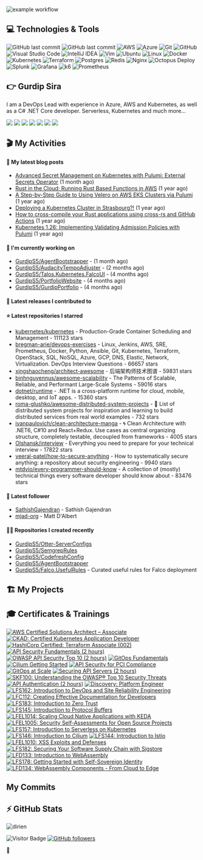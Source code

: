 
![example workflow](https://github.com/gurdips5/gurdips5/actions/workflows/readme-scribe.yaml/badge.svg)

## 💻 Technologies & Tools

![GitHub last commit](https://img.shields.io/badge/.NET-512BD4.svg?style=for-the-badge&logo=dotnet&logoColor=white)
![GitHub last commit](https://img.shields.io/badge/TeamCity-000000.svg?style=for-the-badge&logo=TeamCity&logoColor=white)
![AWS](https://img.shields.io/badge/AWS-FF9900.svg?style=for-the-badge&logo=amazon-aws&logoColor=white)
![Azure](https://img.shields.io/badge/azure-0078D4.svg?style=for-the-badge&logo=microsoft-azure&logoColor=white)
![Git](https://img.shields.io/badge/git-%23F05033.svg?style=for-the-badge&logo=git&logoColor=white)
![GitHub](https://img.shields.io/badge/github-%23121011.svg?style=for-the-badge&logo=github&logoColor=white)
![Visual Studio Code](https://img.shields.io/badge/VisualStudioCode-0078d7.svg?style=for-the-badge&logo=visual-studio-code&logoColor=white)
![IntelliJ IDEA](https://img.shields.io/badge/IntelliJIDEA-000000.svg?style=for-the-badge&logo=intellij-idea&logoColor=white)
![Vim](https://img.shields.io/badge/VIM-%2311AB00.svg?style=for-the-badge&logo=vim&logoColor=white)
![Ubuntu](https://img.shields.io/badge/Ubuntu-E95420?style=for-the-badge&logo=ubuntu&logoColor=white)
![Linux](https://img.shields.io/badge/Linux-FCC624?style=for-the-badge&logo=linux&logoColor=black)
![Docker](https://img.shields.io/badge/docker-0db7ed.svg?style=for-the-badge&logo=docker&logoColor=white)
![Kubernetes](https://img.shields.io/badge/kubernetes-326ce5.svg?style=for-the-badge&logo=kubernetes&logoColor=white)
![Terraform](https://img.shields.io/badge/terraform-5835CC.svg?style=for-the-badge&logo=terraform&logoColor=white)
![Postgres](https://img.shields.io/badge/postgres-316192.svg?style=for-the-badge&logo=postgresql&logoColor=white)
![Redis](https://img.shields.io/badge/redis-DD0031.svg?style=for-the-badge&logo=redis&logoColor=white)
![Nginx](https://img.shields.io/badge/nginx-009639.svg?style=for-the-badge&logo=nginx&logoColor=white)
![Octopus Deploy](https://img.shields.io/badge/Octopus%20Deploy-2F93E0.svg?style=for-the-badge&logo=Octopus-Deploy&logoColor=white)
![Splunk](https://img.shields.io/badge/Splunk-000000.svg?style=for-the-badge&logo=Splunk&logoColor=white)
![Grafana](https://img.shields.io/badge/Grafana-F46800.svg?style=for-the-badge&logo=Grafana&logoColor=white)
![k6](https://img.shields.io/badge/k6-7D64FF.svg?style=for-the-badge&logo=k6&logoColor=white)
![Prometheus](https://img.shields.io/badge/Prometheus-E6522C.svg?style=for-the-badge&logo=Prometheus&logoColor=white)

## 👉 Gurdip Sira

I am a DevOps Lead with experience in Azure, AWS and Kubernetes, as well as a C# .NET Core developer. Serverless, Kubernetes and much more...

[![](https://img.shields.io/badge/-@__gurdip-000000?style=for-the-badge&logo=X&logoColor=ffffff)](https://x.com/_ediri)
[![](https://img.shields.io/badge/gurdip--sira-0A66C2?style=for-the-badge&logo=linkedin&logoColor=#0A66C2)](https://www.linkedin.com/gurdipsira)
[![](https://img.shields.io/badge/@_ediri@cloud--native.social-6364FF?style=for-the-badge&logo=mastodon&logoColor=white)](https://cloud-native.social/@_ediri)
[![](https://img.shields.io/badge/-@dirien-%23181717?style=for-the-badge&logo=github)](https://github.com/dirien)
[![](https://img.shields.io/badge/-blog.ediri.io-2962FF?style=for-the-badge&logo=hashnode&logoColor=white)](https://blog.ediri.io/)
[![](https://img.shields.io/badge/dirien-003366?style=for-the-badge&logo=linuxfoundation&logoColor=white)](https://openprofile.dev/profile/dirien)
[![](https://img.shields.io/badge/-@__ediri-E4405F?style=for-the-badge&logo=instagram&logoColor=white)](https://www.instagram.com/_ediri/)

## 🎬 My Activities

#### 📖 My latest blog posts
- [Advanced Secret Management on Kubernetes with Pulumi: External Secrets Operator](https://blog.ediri.io/advanced-secret-management-on-kubernetes-with-pulumi-external-secrets-operator) (1 month ago)
- [Rust in the Cloud: Running Rust Based Functions in AWS](https://blog.ediri.io/rust-in-the-cloud-running-rust-based-functions-in-aws) (1 year ago)
- [A Step-by-Step Guide to Using Velero on AWS EKS Clusters via Pulumi](https://blog.ediri.io/a-step-by-step-guide-to-using-velero-on-aws-eks-clusters-via-pulumi) (1 year ago)
- [Deploying a Kubernetes Cluster in Strasbourg?!](https://blog.ediri.io/deploying-a-kubernetes-cluster-in-strasbourg) (1 year ago)
- [How to cross-compile your Rust applications using cross-rs and GitHub Actions](https://blog.ediri.io/how-to-cross-compile-your-rust-applications-using-cross-rs-and-github-actions) (1 year ago)
- [Kubernetes 1.26: Implementing Validating Admission Policies with Pulumi](https://blog.ediri.io/kubernetes-126-implementing-validating-admission-policies-with-pulumi) (1 year ago)

#### 👷 I'm currently working on

- [GurdipS5/AgentBootstrapper](https://github.com/GurdipS5/AgentBootstrapper) -  (1 month ago)
- [GurdipS5/AudacityTempoAdjuster](https://github.com/GurdipS5/AudacityTempoAdjuster) -  (2 months ago)
- [GurdipS5/Talos.Kubernetes.FalcoUI](https://github.com/GurdipS5/Talos.Kubernetes.FalcoUI) -  (4 months ago)
- [GurdipS5/PortfolioWebsite](https://github.com/GurdipS5/PortfolioWebsite) -  (4 months ago)
- [GurdipS5/GurdipPortfolio](https://github.com/GurdipS5/GurdipPortfolio) -  (4 months ago)

#### 🚀 Latest releases I contributed to


#### ⭐ Latest repositories I starred

- [kubernetes/kubernetes](https://github.com/kubernetes/kubernetes) - Production-Grade Container Scheduling and Management - 111123 stars
- [bregman-arie/devops-exercises](https://github.com/bregman-arie/devops-exercises) - Linux, Jenkins, AWS, SRE, Prometheus, Docker, Python, Ansible, Git, Kubernetes, Terraform, OpenStack, SQL, NoSQL, Azure, GCP, DNS, Elastic, Network, Virtualization. DevOps Interview Questions - 66657 stars
- [xingshaocheng/architect-awesome](https://github.com/xingshaocheng/architect-awesome) - 后端架构师技术图谱 - 59831 stars
- [binhnguyennus/awesome-scalability](https://github.com/binhnguyennus/awesome-scalability) - The Patterns of Scalable, Reliable, and Performant Large-Scale Systems - 59016 stars
- [dotnet/runtime](https://github.com/dotnet/runtime) - .NET is a cross-platform runtime for cloud, mobile, desktop, and IoT apps. - 15360 stars
- [roma-glushko/awesome-distributed-system-projects](https://github.com/roma-glushko/awesome-distributed-system-projects) - 🚀 List of distributed system projects for inspiration and learning to build distributed services from real world examples - 732 stars
- [ivanpaulovich/clean-architecture-manga](https://github.com/ivanpaulovich/clean-architecture-manga) -  :cyclone: Clean Architecture with .NET6, C#10 and React&#43;Redux. Use cases as central organizing structure, completely testable, decoupled from frameworks - 4005 stars
- [Olshansk/interview](https://github.com/Olshansk/interview) - Everything you need to prepare for your technical interview - 17822 stars
- [veeral-patel/how-to-secure-anything](https://github.com/veeral-patel/how-to-secure-anything) - How to systematically secure anything: a repository about security engineering - 9940 stars
- [mtdvio/every-programmer-should-know](https://github.com/mtdvio/every-programmer-should-know) - A collection of (mostly) technical things every software developer should know about - 83476 stars

#### 👥 Latest follower

- [SathishGajendran](https://github.com/SathishGajendran) - Sathish Gajendran
- [mjad-org](https://github.com/mjad-org) - Matt D&#39;Albert

#### 👨‍💻 Repositories I created recently

- [GurdipS5/Otter-ServerConfigs](https://github.com/GurdipS5/Otter-ServerConfigs)
- [GurdipS5/SemgrepRules](https://github.com/GurdipS5/SemgrepRules)
- [GurdipS5/CodefreshConfig](https://github.com/GurdipS5/CodefreshConfig)
- [GurdipS5/AgentBootstrapper](https://github.com/GurdipS5/AgentBootstrapper)
- [GurdipS5/Falco.UsefulRules](https://github.com/GurdipS5/Falco.UsefulRules) - Curated useful rules for Falco deployment





## 🏗️ My Projects


## 🎓 Certificates & Trainings

<!--START_SECTION:badges-->
[![AWS Certified Solutions Architect – Associate](https://images.credly.com/size/110x110/images/0e284c3f-5164-4b21-8660-0d84737941bc/image.png)](http://www.credly.com/badges/b9e864f3-49af-4366-b411-12d903958fe8 "AWS Certified Solutions Architect – Associate")
[![CKAD: Certified Kubernetes Application Developer](https://images.credly.com/size/110x110/images/cc8adc83-1dc6-4d57-8e20-22171247e052/blob)](http://www.credly.com/badges/e7a6fa6e-5d4b-47f4-b624-86124f70fe52 "CKAD: Certified Kubernetes Application Developer")
[![HashiCorp Certified: Terraform Associate (002)](https://images.credly.com/size/110x110/images/99289602-861e-4929-8277-773e63a2fa6f/image.png)](http://www.credly.com/badges/9d3a64c5-f500-4dc8-b603-6cc4d2a3a87e "HashiCorp Certified: Terraform Associate (002)")
[![API Security Fundamentals (2 hours)](https://images.credly.com/size/110x110/images/4f17161c-0357-416f-8507-04f4517b1c2f/image.png)](http://www.credly.com/badges/5f904678-779e-4d28-824e-dd4de0980edf "API Security Fundamentals (2 hours)")
[![OWASP API Security Top 10 (2 hours)](https://images.credly.com/size/110x110/images/66fb5b06-7caf-4b23-a0c3-d262ba57e3c2/image.png)](http://www.credly.com/badges/add49e23-dfa0-4fd3-9fce-491d77ab19a6 "OWASP API Security Top 10 (2 hours)")
[![GitOps Fundamentals](https://images.credly.com/size/110x110/images/6f4212c6-80e6-4819-833d-a652b0feaabb/blob)](http://www.credly.com/badges/d9ac96de-457d-4c05-bd62-72e8544fa965 "GitOps Fundamentals")
[![Cilium Getting Started](https://images.credly.com/size/110x110/images/06370e36-d23b-4dcf-8287-d0302926f14a/image.png)](http://www.credly.com/badges/573da389-a0ea-40f4-9847-46f211ea28fb "Cilium Getting Started")
[![API Security for PCI Compliance](https://images.credly.com/size/110x110/images/a178c95b-2f9d-48b2-a27e-1c1357943dc3/image.png)](http://www.credly.com/badges/dd8571d5-515d-44a5-ba8f-6f6c1520bc96 "API Security for PCI Compliance")
[![GitOps at Scale](https://images.credly.com/size/110x110/images/0acce3e3-a7a4-44df-80ba-fcbf4bbdc147/blob)](http://www.credly.com/badges/ef4a5062-05df-4b10-bab9-e08ab6e333fa "GitOps at Scale")
[![Securing API Servers (2 hours)](https://images.credly.com/size/110x110/images/71296528-e07b-44af-b5cd-7723599793cf/image.png)](http://www.credly.com/badges/f0c0a740-09ca-4909-a44d-e0692468d4f7 "Securing API Servers (2 hours)")
[![SKF100: Understanding the OWASP® Top 10 Security Threats](https://images.credly.com/size/110x110/images/18d8c64f-cf68-4259-b0ef-2a116e9224f1/blob)](http://www.credly.com/badges/5953cb85-d7b4-4f4b-a624-e483322193f6 "SKF100: Understanding the OWASP® Top 10 Security Threats")
[![API Authentication (2 hours)](https://images.credly.com/size/110x110/images/c8d189b6-bbf0-43e8-b047-02e81f1cdb0f/image.png)](http://www.credly.com/badges/438e8e08-33a8-4778-b403-0682e73478ad "API Authentication (2 hours)")
[![Discovery: Platform Engineer](https://images.credly.com/size/110x110/images/06667f6f-68b0-4d6c-a0b9-a6199a1cf741/image.png)](http://www.credly.com/badges/0f9d81a2-371f-4b4a-9573-5675a8eda738 "Discovery: Platform Engineer")
[![LFS162: Introduction to DevOps and Site Reliability Engineering](https://images.credly.com/size/110x110/images/2397c05c-eb0e-4b08-be97-9e8261d43125/blob)](http://www.credly.com/badges/41f90b70-8080-4cb3-bed6-3f6b70fb7803 "LFS162: Introduction to DevOps and Site Reliability Engineering")
[![LFC112: Creating Effective Documentation for Developers](https://images.credly.com/size/110x110/images/62081479-8c0a-4db6-8cfa-3cfbd8b5b7e6/blob)](http://www.credly.com/badges/c6b8a148-85d6-4f31-987a-9992f8e78cc2 "LFC112: Creating Effective Documentation for Developers")
[![LFS183: Introduction to Zero Trust](https://images.credly.com/size/110x110/images/030d09ff-a748-4dad-a76f-da3fc4d2c25b/blob)](http://www.credly.com/badges/8628d4ca-c4a8-4778-b9bf-555f9965e88f "LFS183: Introduction to Zero Trust")
[![LFS145: Introduction to Protocol Buffers](https://images.credly.com/size/110x110/images/bd4f7858-39da-4504-b0a0-e9da488c260f/blob)](http://www.credly.com/badges/8d50a64a-0d7e-4b83-8be9-261cb3522e73 "LFS145: Introduction to Protocol Buffers")
[![LFEL1014: Scaling Cloud Native Applications with KEDA](https://images.credly.com/size/110x110/images/c35303ff-2b71-4f77-8fb2-c985c39dbf7f/blob)](http://www.credly.com/badges/5dbb0ac8-d1fa-412f-ad8b-e5f31cf9f32d "LFEL1014: Scaling Cloud Native Applications with KEDA")
[![LFEL1005: Security Self-Assessments for Open Source Projects](https://images.credly.com/size/110x110/images/3f266148-172f-427c-ba86-d25c73a29d1c/blob)](http://www.credly.com/badges/22997c8f-ee7c-4236-a57f-3733af4aef88 "LFEL1005: Security Self-Assessments for Open Source Projects")
[![LFS157: Introduction to Serverless on Kubernetes](https://images.credly.com/size/110x110/images/3cdbeb68-f2c2-43e9-ad18-c97cb719c3b0/blob)](http://www.credly.com/badges/87de5e16-df9d-497a-978c-179907172e5a "LFS157: Introduction to Serverless on Kubernetes")
[![LFS146: Introduction to Cilium](https://images.credly.com/size/110x110/images/9ede332e-3868-44d6-8e09-e93f70a8f9cd/blob)](http://www.credly.com/badges/bef88c56-07ff-434d-9abc-840d481f2b7d "LFS146: Introduction to Cilium")
[![LFS144: Introduction to Istio](https://images.credly.com/size/110x110/images/6166f9b5-2213-45f5-b7de-ba0e58048d23/blob)](http://www.credly.com/badges/1fcf5e4e-9138-4f38-bddc-8ef77a4aa290 "LFS144: Introduction to Istio")
[![LFEL1010: XSS Exploits and Defenses](https://images.credly.com/size/110x110/images/4bed41e1-eab6-48e1-bc8f-00a44d331311/image.png)](http://www.credly.com/badges/3db815b8-3783-4d07-ba5e-7e01937b3858 "LFEL1010: XSS Exploits and Defenses")
[![LFS182: Securing Your Software Supply Chain with Sigstore](https://images.credly.com/size/110x110/images/c5f5deb2-1b83-43eb-ae9c-f984928b4e39/blob)](http://www.credly.com/badges/b6950d1a-692b-44b7-9e18-ed5a47089e94 "LFS182: Securing Your Software Supply Chain with Sigstore")
[![LFD133: Introduction to WebAssembly](https://images.credly.com/size/110x110/images/c8c237d0-9abf-4752-840b-4a0801753975/blob)](http://www.credly.com/badges/75352840-dcff-4d89-8506-c0daea4e691e "LFD133: Introduction to WebAssembly")
[![LFS178: Getting Started with Self-Sovereign Identity](https://images.credly.com/size/110x110/images/3559f4ef-84b8-42be-8493-ba5ecc519288/blob)](http://www.credly.com/badges/ba842ef2-6890-4742-974f-a644e38aa8d2 "LFS178: Getting Started with Self-Sovereign Identity")
[![LFD134: WebAssembly Components - From Cloud to Edge](https://images.credly.com/size/110x110/images/da88c4ee-7962-42f9-bcdc-4485e509a629/blob)](http://www.credly.com/badges/188cb3fd-ae1e-48a7-96c4-93e46dbf8c2b "LFD134: WebAssembly Components - From Cloud to Edge")
<!--END_SECTION:badges-->


##

## My Commits

## ⚡ GitHub Stats

![dirien](https://github-readme-stats.vercel.app/api?username=gurdips5&show_icons=true&count_private=true&theme=dracula)

![Visitor Badge](https://visitor-badge.laobi.icu/badge?page_id=dirien)
[![GitHub followers](https://img.shields.io/github/followers/dirien.svg?style=social&label=Follow&maxAge=2592000)](https://github.com/dirien?tab=followers)

🧿
